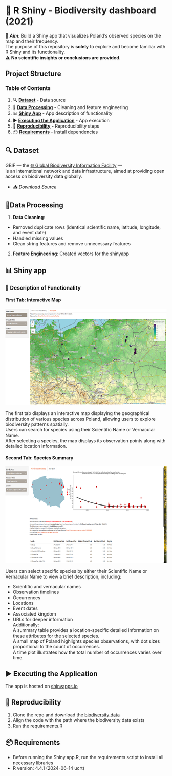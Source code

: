 # **🌿 R Shiny - Biodiversity dashboard (2021)** 

🎯 ***Aim***: Build a Shiny app that visualizes Poland’s observed species on the map and their frequency.  
The purpose of this repository is **solely** to explore and become familiar with R Shiny and its functionality.   
⚠️ **No scientific insights or conclusions are provided.**

## Project Structure

### Table of Contents
1. 🔍 **[ Dataset](#dataset)** - Data source
2. 🧹 **[ Data Processing](#data-processing)** - Cleaning and feature engineering
3. 📊 **[ Shiny App](#Shiny-app)** - App description of functionality
4. ▶️ **[ Executing the Application](#Executing-the-Application)** - App execution
5. 🔁 **[ Reproducibility](#Reproducibility)** - Reproducibility steps
6. 📦 **[ Requirements](#Requirements)** - Install dependencies

## 🔍 Dataset 
GBIF — the [🌐 Global Biodiversity Information Facility](https://www.gbif.org/dataset/search?q=) —  
is an international network and data infrastructure, aimed at providing open access on biodiversity data globally.
- [📥 *Download Source*](https://drive.google.com/file/d/1l1ymMg-K_xLriFv1b8MgddH851d6n2sU/view)

## 🧹Data Processing
1. **Data Cleaning**:  
- Removed duplicate rows (identical scientific name, latitude, longitude, and event date)
- Handled missing values
- Clean string features and remove unnecessary features  
2. **Feature Engineering**: Created vectors for the shinyapp
 
## 📊 Shiny app

### 🔧 Description of Functionality

#### First Tab: Interactive Map
<img src="images/example_tab1.PNG" alt="My Image" width="1200" height="300"/>  

The first tab displays an interactive map displaying the geographical distribution of various species across Poland,
allowing users to explore biodiversity patterns spatially.  
Users can search for species using their Scientific Name or Vernacular Name.  
After selecting a species, the map displays its observation points along with detailed location information.

#### Second Tab: Species Summary
<img src="images/example_tab2.PNG" alt="My Image" width="1200" height="300"/>  

Users can select specific species by either their Scientific Name or Vernacular Name to view a brief description, including:  
- Scientific and vernacular names
- Observation timelines
- Occurrences
- Locations
- Event dates
- Associated kingdom
- URLs for deeper information  
Additionally:  
A summary table provides a location-specific detailed information on these attributes for the selected species.  
A small map of Poland highlights species observations, with dot sizes proportional to the count of occurrences.  
A time plot illustrates how the total number of occurrences varies over time.

## ▶️ Executing the Application
The app is hosted on [shinyapps.io](https://cpapagiannopoulos.shinyapps.io/Poland_biodiversity/) 

## 🔁 Reproducibility
1) Clone the repo and download the [biodiversity data](https://drive.google.com/file/d/1l1ymMg-K_xLriFv1b8MgddH851d6n2sU/view)  
2) Align the code with the path where the biodiversity data exists  
3) Run the requirements.R

## 📦 Requirements
- Before running the Shiny app.R, run the requirements script to install all necessary libraries  
- R version: 4.4.1 (2024-06-14 ucrt)

